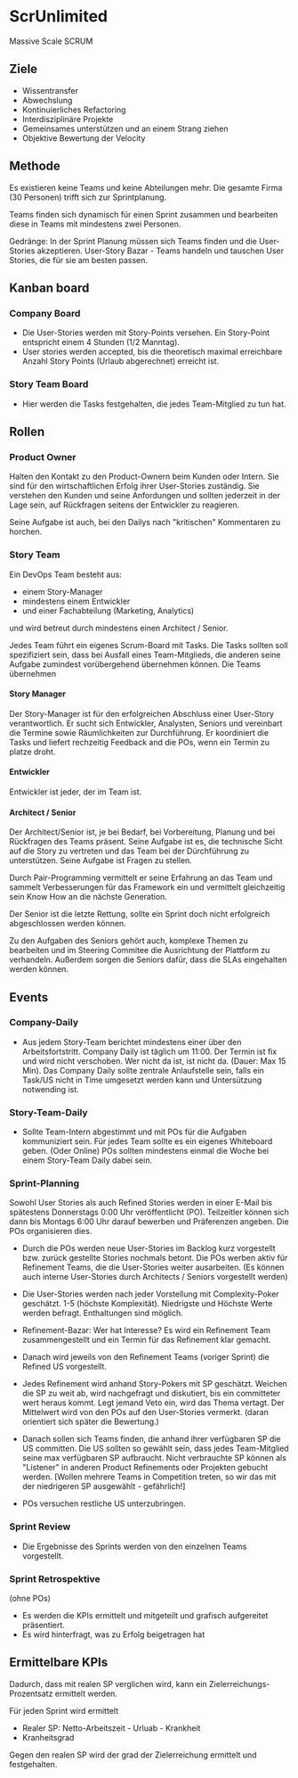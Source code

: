 # ScrUnlimited

Massive Scale SCRUM


## Ziele

- Wissentransfer
- Abwechslung
- Kontinuierliches Refactoring
- Interdisziplinäre Projekte
- Gemeinsames unterstützen und an einem Strang ziehen
- Objektive Bewertung der Velocity



## Methode

Es existieren keine Teams und keine Abteilungen mehr. Die gesamte
Firma (30 Personen) trifft sich zur Sprintplanung. 

Teams finden sich dynamisch für einen Sprint zusammen und bearbeiten 
diese in Teams mit mindestens zwei Personen.

Gedränge: In der Sprint Planung müssen sich Teams finden und die User-Stories
akzeptieren. User-Story Bazar - Teams handeln und tauschen User Stories, die 
für sie am besten passen.

## Kanban board

### Company Board

- Die User-Stories werden mit Story-Points versehen. Ein Story-Point entspricht
  einem 4 Stunden (1/2 Manntag). 
- User stories werden accepted, bis die theoretisch maximal erreichbare Anzahl Story
  Points (Urlaub abgerechnet) erreicht ist.


### Story Team Board

- Hier werden die Tasks festgehalten, die jedes Team-Mitglied zu tun hat. 


## Rollen

### Product Owner

Halten den Kontakt zu den Product-Ownern beim Kunden oder Intern. Sie sind für den 
wirtschaftlichen Erfolg ihrer User-Stories zuständig. Sie verstehen den Kunden und
seine Anfordungen und sollten jederzeit in der Lage sein, auf Rückfragen seitens
der Entwickler zu reagieren.

Seine Aufgabe ist auch, bei den Dailys nach "kritischen" Kommentaren zu horchen.

### Story Team

Ein DevOps Team besteht aus:

- einem Story-Manager
- mindestens einem Entwickler
- und einer Fachabteilung (Marketing, Analytics)

und wird betreut durch mindestens einen Architect / Senior.

Jedes Team führt ein eigenes Scrum-Board mit Tasks. Die Tasks sollten soll spezifiziert sein,
dass bei Ausfall eines Team-Mitglieds, die anderen seine Aufgabe zumindest vorübergehend 
übernehmen können. Die Teams übernehmen 

#### Story Manager

Der Story-Manager ist für den erfolgreichen Abschluss einer User-Story verantwortlich.
Er sucht sich Entwickler, Analysten, Seniors und vereinbart die Termine sowie Räumlichkeiten
zur Durchführung. Er koordiniert die Tasks und liefert rechzeitig Feedback and die POs,
wenn ein Termin zu platze droht.

#### Entwickler

Entwickler ist jeder, der im Team ist. 

#### Architect / Senior

Der Architect/Senior ist, je bei Bedarf, bei Vorbereitung, Planung und bei Rückfragen des Teams präsent. Seine
Aufgabe ist es, die technische Sicht auf die Story zu vertreten und das Team bei der
Dürchführung zu unterstützen. Seine Aufgabe ist Fragen zu stellen. 

Durch Pair-Programming vermittelt er seine Erfahrung an das Team und sammelt Verbesserungen
für das Framework ein und vermittelt gleichzeitig sein Know How an die nächste Generation.

Der Senior ist die letzte Rettung, sollte ein Sprint doch nicht erfolgreich abgeschlossen
werden können.

Zu den Aufgaben des Seniors gehört auch, komplexe Themen zu bearbeiten und im Steering
Commitee die Ausrichtung der Plattform zu verhandeln. Außerdem sorgen die Seniors dafür, dass
die SLAs eingehalten werden können.



## Events

### Company-Daily 

- Aus jedem Story-Team berichtet mindestens einer über den Arbeitsfortstritt. Company Daily
  ist täglich um 11:00. Der Termin ist fix und wird nicht verschoben. Wer nicht da ist, ist
  nicht da. (Dauer: Max 15 Min).
  Das Company Daily sollte zentrale Anlaufstelle sein, falls ein Task/US nicht in Time umgesetzt
  werden kann und Untersützung notwending ist.
  
### Story-Team-Daily

- Sollte Team-Intern abgestimmt und mit POs für die Aufgaben kommuniziert sein. Für jedes 
  Team sollte es ein eigenes Whiteboard geben. (Oder Online)
  POs sollten mindestens einmal die Woche bei einem Story-Team Daily dabei sein.

### Sprint-Planning

Sowohl User Stories als auch Refined Stories werden in einer E-Mail bis spätestens Donnerstags
0:00 Uhr veröffentlicht (PO). Teilzeitler können sich dann bis Montags 6:00 Uhr darauf bewerben und 
Präferenzen angeben. Die POs organisieren dies.

- Durch die POs werden neue User-Stories im Backlog kurz vorgestellt bzw. zurück gestellte 
  Stories nochmals betont. Die POs werben aktiv für Refinement Teams, die die
  User-Stories weiter ausarbeiten. (Es können auch interne User-Stories durch Architects / Seniors
  vorgestellt werden)
  
- Die User-Stories werden nach jeder Vorstellung mit Complexity-Poker geschätzt. 1-5 (höchste Komplexität).
  Niedrigste und Höchste Werte werden befragt. Enthaltungen sind möglich.
  
- Refinement-Bazar: Wer hat Interesse? Es wird ein Refinement Team zusammengestellt und ein
  Termin für das Refinement klar gemacht.
  
- Danach wird jeweils von den Refinement Teams (voriger Sprint) die Refined US vorgestellt.

- Jedes Refinement wird anhand Story-Pokers mit SP geschätzt. Weichen die SP zu weit ab, 
  wird nachgefragt und diskutiert, bis ein committeter wert heraus kommt. Legt jemand
  Veto ein, wird das Thema vertagt. Der Mittelwert wird von den POs auf den User-Stories
  vermerkt. (daran orientiert sich später die Bewertung.)

- Danach sollen sich Teams finden, die anhand ihrer verfügbaren SP die US committen. Die 
  US sollten so gewählt sein, dass jedes Team-Mitglied seine max verfügbaren SP aufbraucht.
  Nicht verbrauchte SP können als "Listener" in anderen Product Refinements oder Projekten
  gebucht werden.
  [Wollen mehrere Teams in Competition treten, so wir das mit der niedrigeren SP ausgewählt - gefährlich!]

- POs versuchen restliche US unterzubringen.

### Sprint Review

- Die Ergebnisse des Sprints werden von den einzelnen Teams vorgestellt. 

### Sprint Retrospektive

(ohne POs)
- Es werden die KPIs ermittelt und mitgeteilt und grafisch aufgereitet präsentiert.
- Es wird hinterfragt, was zu Erfolg beigetragen hat

## Ermittelbare KPIs

Dadurch, dass mit realen SP verglichen wird, kann ein Zielerreichungs-Prozentsatz ermittelt
werden.

Für jeden Sprint wird ermittelt

- Realer SP: Netto-Arbeitszeit - Urluab - Krankheit
- Kranheitsgrad

Gegen den realen SP wird der grad der Zielerreichung ermittelt und festgehalten. 
